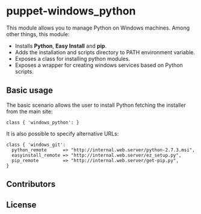 puppet-windows_python
==============
This module allows you to manage Python on Windows machines. Among other things, this module:

 - Installs **Python**, **Easy Install** and **pip**.
 - Adds the installation and scripts directory to PATH environment variable.
 - Exposes a class for installing python modules.
 - Exposes a wrapper for creating windows services based on Python scripts.

Basic usage
-----------
The basic scenario allows the user to install Python fetching the installer from the main site:

    class { 'windows_python': }

It is also possible to specify alternative URLs:

    class { 'windows_git':
      python_remote      => "http://internal.web.server/python-2.7.3.msi",
      easyinstall_remote => "http://internal.web.server/ez_setup.py",
      pip_remote         => "http://internal.web.server/get-pip.py",
    }

Contributors
------------

License
-------

 
